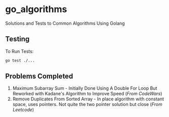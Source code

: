# go_algorithms
Solutions and Tests to Common Algorithms Using Golang

## Testing

To Run Tests:

```bash
go test ./...
```

## Problems Completed

1. Maximum Subarray Sum - Initially Done Using A Double For Loop But Reworked with Kadane's Algorithm to Improve Speed (_From CodeWars_)
2. Remove Duplicates From Sorted Array - In place algorithm with constant space, uses pointers. Not quite the two pointer solution but close (_From Leetcode_) 
